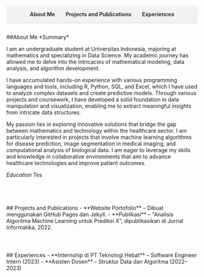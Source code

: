 <!-- Styling untuk memperlebar konten dan menata navigasi -->
<style>
/* Perlebar konten utama */
.page-content {
  max-width: 1000px !important;
  width: 90%;
  margin: 0 auto;
}

/* Navigasi sticky di atas */
nav {
  background-color: #f2f2f2;
  padding: 1em;
  position: sticky;
  top: 0;
  z-index: 1000;
  border-bottom: 1px solid #ccc;
}
nav ul {
  list-style-type: none;
  display: flex;
  gap: 2em;
  justify-content: center;
  margin: 0;
  padding: 0;
}
nav a {
  text-decoration: none;
  color: #333;
  font-weight: bold;
}
section {
  padding: 2em 0;
}
h2 {
  border-bottom: 2px solid #ccc;
  padding-bottom: 0.5em;
}
</style>

<!-- Navigasi -->
<nav>
  <ul>
    <li><a href="#about-me">About Me</a></li>
    <li><a href="#projects">Projects and Publications</a></li>
    <li><a href="#experiences">Experiences</a></li>
  </ul>
</nav>

<!-- Bagian konten -->
<section id="about-me">
  ##About Me
  *Summary*
  
  I am an undergraduate student at Universitas Indonesia, majoring at mathematics and specializing in Data Science. My academic journey has allowed me to delve into the intricacies of mathematical modeling, data analysis, and algorithm development. 

I have accumulated hands-on experience with various programming languages and tools, including R, Python, SQL, and Excel, which I have used to analyze complex datasets and create predictive models. Through various projects and coursework, I have developed a solid foundation in data manipulation and visualization, enabling me to extract meaningful insights from intricate data structures.

My passion lies in exploring innovative solutions that bridge the gap between mathematics and technology within the healthcare sector. I am particularly interested in projects that involve machine learning algorithms for disease prediction, image segmentation in medical imaging, and computational analysis of biological data. I am eager to leverage my skills and knowledge in collaborative environments that aim to advance healthcare technologies and improve patient outcomes.

*Education*
Tes
</section>

<section id="projects">
  ## Projects and Publications
  - **Website Portofolio** – Dibuat menggunakan GitHub Pages dan Jekyll.
  - **Publikasi** – "Analisis Algoritma Machine Learning untuk Prediksi X", dipublikasikan di Jurnal Informatika, 2022.
</section>

<section id="experiences">
  ## Experiences
  - **Internship di PT Teknologi Hebat** – Software Engineer Intern (2023)
  - **Asisten Dosen** – Struktur Data dan Algoritma (2022–2023)
</section>
